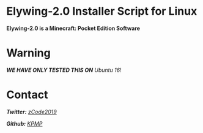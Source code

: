 # Elywing-2.0 Installer Script for Linux
**Elywing-2.0 is a Minecraft: Pocket Edition Software**

# Warning
***WE HAVE ONLY TESTED THIS ON*** *Ubuntu 16*!

# Contact
***Twitter:*** *[zCode2019](https://twitter.com/zCode2019)*

***Github:*** *[KPMP](https://github.com/KryptoniteMP-Team)*
